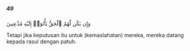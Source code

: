 ##### 49

<span class="ayah">وَإِن يَكُن لَّهُمُ ٱلْحَقُّ يَأْتُوٓا۟ إِلَيْهِ مُذْعِنِينَ</span>

<span class="ayah_translation">Tetapi jika keputusan itu untuk (kemaslahatan) mereka, mereka datang kepada rasul dengan patuh.</span>
